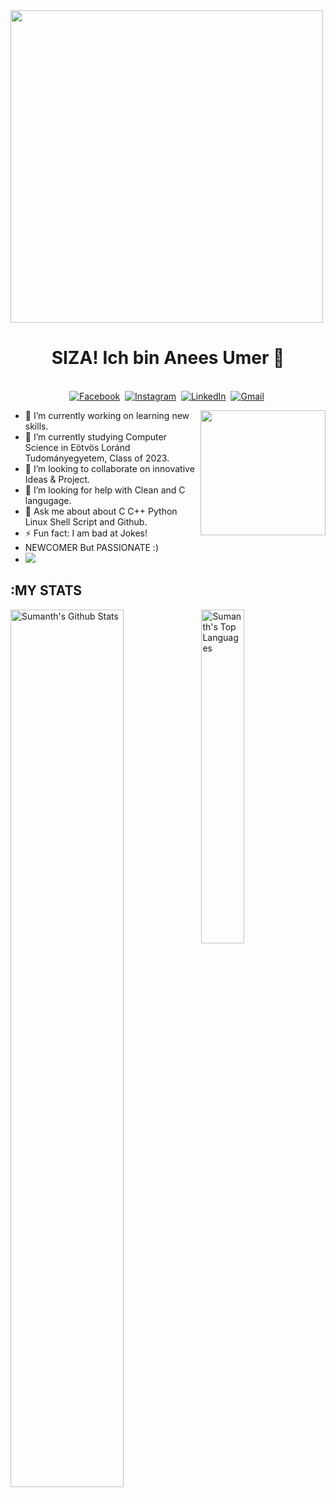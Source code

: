 <img src= "https://github.com/aneesumer/images/blob/main/photo-1461749280684-dccba630e2f6.jpg" width="500px" heigth="500px">

  <h1 align="center"><b>SIZA! Ich bin Anees Umer 👋</b></h1>
</p>

<p align="center">
<br>
<a href="https://www.facebook.com/aneesumar72/"><img src="https://img.shields.io/badge/facebook-%231877F2.svg?&style=for-the-badge&logo=facebook&logoColor=white" alt="Facebook" /></a>&nbsp;
<a href="https://www.instagram.com/thisisaneesumar/"><img src="https://img.shields.io/badge/instagram-%23E4405F.svg?&style=for-the-badge&logo=instagram&logoColor=white" alt="Instagram" /></a>&nbsp;
<a href="https://www.linkedin.com/in/aneesumer?lipi=urn%3Ali%3Apage%3Ad_flagship3_profile_view_base_contact_details%3B%2FKj9AZboSv2HQmy9Vpvflw%3D%3D"><img src="https://img.shields.io/badge/linkedin-%230077B5.svg?&style=for-the-badge&logo=linkedin&logoColor=white" alt="LinkedIn" /></a>&nbsp;  
<a href="mailto:aneesumar72@gmail.com?subject=Hola%20Rajesh"><img src="https://img.shields.io/badge/gmail-%23D14836.svg?&style=for-the-badge&logo=gmail&logoColor=white" alt="Gmail"/></a>&nbsp;

</p>

<img align='right' src="https://media.giphy.com/media/M9gbBd9nbDrOTu1Mqx/giphy.gif" width="200">

- 🔭 I’m currently working on learning new skills.
- 🌱 I’m currently studying Computer Science in Eötvös Loránd Tudományegyetem, Class of 2023.
- 👯 I’m looking to collaborate on innovative Ideas & Project.
- 🤔 I’m looking for help with Clean and C langugage.
- 💬 Ask me about about C C++ Python Linux Shell Script and Github.
- ⚡ Fun fact: I am bad at Jokes!
- NEWCOMER But PASSIONATE :)
- ![](https://komarev.com/ghpvc/?username=your-github-aneesumer&color=green)



## :MY STATS

  <img align="left" src="https://github-readme-stats.sumanth-talluri.vercel.app/api?username=aneesumer&show_icons=true&title_color=fff&icon_color=79ff97&text_color=efefef&bg_color=24292e" alt="Sumanth's Github Stats" width="60%">

<img src="https://github-readme-stats.sumanth-talluri.vercel.app/api/top-langs/?username=aneesumer&show_icons=true&hide_border=true&theme=radical" width="37%" alt="Sumanth's Top Languages">

<p>&nbsp;</p>


